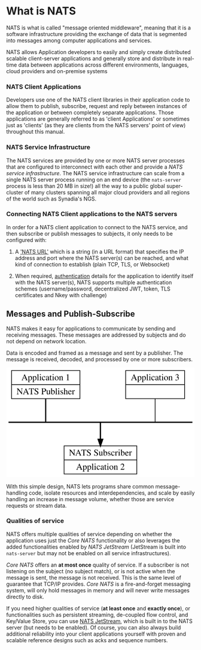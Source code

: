 # What is NATS


NATS is what is called "message oriented middleware", meaning that it is a software infrastructure providing the exchange of data that is segmented into messages among computer applications and services.

NATS allows Application developers to easily and simply create distributed scalable client-server applications and generally store and distribute in real-time data between applications across different environments, languages, cloud providers and on-premise systems

### NATS Client Applications

Developers use one of the NATS client libraries in their application code to allow them to publish, subscribe, request and reply between instances of the application or between completely separate applications. Those applications are generally referred to as 'client Applications' or sometimes just as 'clients' (as they are clients from the NATS servers' point of view) throughout this manual.

### NATS Service Infrastructure

The NATS services are provided by one or more NATS server processes that are configured to interconnect with each other and provide a *NATS service infrastructure*. The NATS service infrastructure can scale from a single NATS server process running on an end device (the `nats-server` process is less than 20 MB in size!) all the way to a public global super-cluster of many clusters spanning all major cloud providers and all regions of the world such as Synadia's NGS.

### Connecting NATS Client applications to the NATS servers

In order for a NATS client application to connect to the NATS service, and then subscribe or publish messages to subjects, it only needs to be configured with:

1. A ['NATS URL'](/using-nats/developing-with-nats/connecting/README.md#nats-url) which is a string (in a URL format) that specifies the IP address and port where the NATS server(s) can be reached, and what kind of connection to establish (plain TCP, TLS, or Websocket)

2. When required, [authentication](/using-nats/developing-with-nats/connecting/README.md#authentication-details) details for the application to identify itself with the NATS server(s), NATS supports multiple authentication schemes (username/password, decentralized JWT, token, TLS certificates and Nkey with challenge)

## Messages and Publish-Subscribe

NATS makes it easy for applications to communicate  by sending and receiving messages. These messages are addressed by subjects and do not depend on network location.

Data is encoded and framed as a message and sent by a publisher. The message is received, decoded, and processed by one or more subscribers.

![](../../.gitbook/assets/intro.svg)

With this simple design, NATS lets programs share common message-handling code, isolate resources and interdependencies, and scale by easily handling an increase in message volume, whether those are service requests or stream data.

### Qualities of service

NATS offers multiple qualities of service depending on whether the application uses just the _Core NATS_ functionality or also leverages the added functionalities enabled by _NATS JetStream_ (JetStream is built into `nats-server` but may not be enabled on all service infrastructures).  

_Core NATS_ offers an **at most once** quality of service. If a subscriber is not listening on the subject \(no subject match\), or is not active when the message is sent, the message is not received. This is the same level of guarantee that TCP/IP provides. _Core NATS_ is a fire-and-forget messaging system, will only hold messages in memory and will never write messages directly to disk.

If you need higher qualities of service (**at least once** and **exactly once**), or functionalities such as persistent streaming, de-coupled flow control, and Key/Value Store, you can use [NATS JetStream](/nats-concepts/jetstream/readme.md), which is built in to the NATS server (but needs to be enabled). Of course, you can also always build additional reliability into your client applications yourself with proven and scalable reference designs such as acks and sequence numbers.

